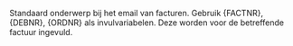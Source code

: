 Standaard onderwerp bij het email van facturen. Gebruik {FACTNR}, {DEBNR}, {ORDNR} als invulvariabelen. Deze worden voor de betreffende factuur ingevuld.